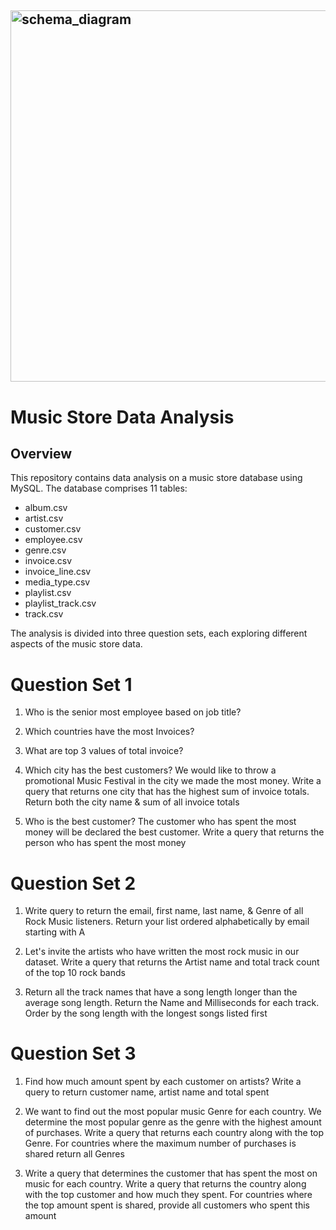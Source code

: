 ## <img width="594" alt="schema_diagram" src="https://github.com/Aakaaaassh/Music_Store_Data_Analysis/assets/66636545/b3e202fd-6a43-4170-8726-63e0e2d53177">



# Music Store Data Analysis

## Overview



This repository contains data analysis on a music store database using MySQL. The database comprises 11 tables:

- album.csv
- artist.csv
- customer.csv
- employee.csv
- genre.csv
- invoice.csv
- invoice_line.csv
- media_type.csv
- playlist.csv
- playlist_track.csv
- track.csv

The analysis is divided into three question sets, each exploring different aspects of the music store data.

# Question Set 1 
1. Who is the senior most employee based on job title?

2. Which countries have the most Invoices?

3. What are top 3 values of total invoice?

4. Which city has the best customers? 
We would like to throw a promotional Music Festival in the city we made the most money. Write a query that returns one city that has the highest sum of invoice totals. Return both the city name & sum of all invoice totals

5. Who is the best customer? 
The customer who has spent the most money will be declared the best customer. Write a query that returns the person who has spent the most money

# Question Set 2 
1. Write query to return the email, first name, last name, & Genre of all Rock Music listeners. Return your list ordered alphabetically by email starting with A

2. Let's invite the artists who have written the most rock music in our dataset. Write a query that returns the Artist name and total track count of the top 10 rock bands

3. Return all the track names that have a song length longer than the average song length. 
Return the Name and Milliseconds for each track. Order by the song length with the longest songs listed first

# Question Set 3 
1. Find how much amount spent by each customer on artists? Write a query to return customer name, artist name and total spent

2. We want to find out the most popular music Genre for each country. We determine the most popular genre as the genre with the highest amount of purchases. Write a query that returns each country along with the top Genre. For countries where the maximum number of purchases is shared return all Genres

3. Write a query that determines the customer that has spent the most on music for each country. Write a query that returns the country along with the top customer and how much they spent. For countries where the top amount spent is shared, provide all customers who spent this amount
